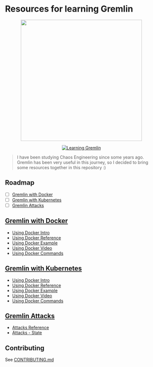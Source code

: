 # Resources for learning Gremlin

<div align="center">
  <img src="https://github.com/yurynino/learning-gremlin-basics/blob/master/images/gremlin_animation.gif" width="400px" />
  
[![Learning Gremlin](https://img.shields.io/badge/learning-gremlin-red)](https://www.gremlin.com/)
</div>

> I have been studying Chaos Engineering since some years ago. Gremlin has been very useful in this journey, so I decided to bring some resources together in this repository :)

## Roadmap

- [ ] [Gremlin with Docker](#gremlin-with-docker)
- [ ] [Gremlin with Kubernetes](#kubernetes)
- [ ] [Gremlin Attacks](#step-2-gremlin-attacks)

## [Gremlin with Docker](https://www.gremlin.com/docs/infrastructure-layer/installation/)

- [Using Docker Intro](https://hub.packtpub.com/gremlin-makes-chaos-engineering-with-docker-easier-with-new-container-discovery-feature/)
- [Using Docker Reference](https://www.gremlin.com/community/tutorials/how-to-install-and-use-gremlin-in-a-docker-container/)
- [Using Docker Example](https://www.gremlin.com/community/tutorials/how-to-install-and-use-gremlin-locally-with-docker-for-mac/)
- [Using Docker Video](https://www.youtube.com/watch?v=PcwdZB_blLc)
- [Using Docker Commands](docker)

## [Gremlin with Kubernetes](https://www.gremlin.com/community/tutorials/how-to-install-and-use-gremlin-with-eks/)

- [Using Docker Intro](https://hub.packtpub.com/gremlin-makes-chaos-engineering-with-docker-easier-with-new-container-discovery-feature/)
- [Using Docker Reference](https://www.gremlin.com/community/tutorials/how-to-install-and-use-gremlin-in-a-docker-container/)
- [Using Docker Example](https://www.gremlin.com/community/tutorials/how-to-install-and-use-gremlin-locally-with-docker-for-mac/)
- [Using Docker Video](https://www.youtube.com/watch?v=PcwdZB_blLc)
- [Using Docker Commands](https://github.com/yurynino/learning-gremlin-basics/tree/master/exercises/1-installation)

## [Gremlin Attacks](https://www.gremlin.com/docs/infrastructure-layer/attacks/#resource-gremlins)

- [Attacks Reference](https://www.gremlin.com/docs/infrastructure-layer/attacks/#resource-gremlins)
- [Attacks - State](https://www.youtube.com/watch?v=PcwdZB_blLc)

## Contributing

See [CONTRIBUTING.md](CONTRIBUTING.md)
